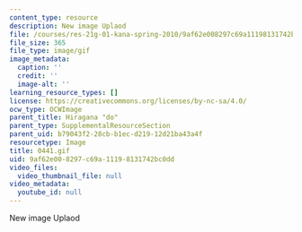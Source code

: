 ```yaml
---
content_type: resource
description: New image Uplaod
file: /courses/res-21g-01-kana-spring-2010/9af62e008297c69a11198131742bc0dd_0441.gif
file_size: 365
file_type: image/gif
image_metadata:
  caption: ''
  credit: ''
  image-alt: ''
learning_resource_types: []
license: https://creativecommons.org/licenses/by-nc-sa/4.0/
ocw_type: OCWImage
parent_title: Hiragana "do"
parent_type: SupplementalResourceSection
parent_uid: b79043f2-28cb-b1ec-d219-12d21ba43a4f
resourcetype: Image
title: 0441.gif
uid: 9af62e00-8297-c69a-1119-8131742bc0dd
video_files:
  video_thumbnail_file: null
video_metadata:
  youtube_id: null
---
```

New image Uplaod